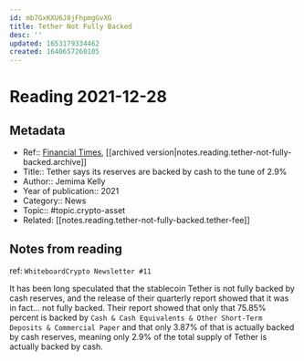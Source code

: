 ```yaml
---
id: mb7GxKXU6J8jFhpmgGvXG
title: Tether Not Fully Backed
desc: ''
updated: 1653179334462
created: 1640657260105
---
```

# Reading 2021-12-28

## Metadata

- Ref:: [Financial Times](https://www.ft.com/content/529eb4e6-796a-4e81-8064-5967bbe3b4d9), [[archived version|notes.reading.tether-not-fully-backed.archive]]
- Title:: Tether says its reserves are backed by cash to the tune of 2.9%
- Author:: Jemima Kelly
- Year of publication:: 2021
- Category:: News
- Topic:: #topic.crypto-asset
- Related: [[notes.reading.tether-not-fully-backed.tether-fee]]

## Notes from reading

ref: `WhiteboardCrypto Newsletter #11`

It has been long speculated that the stablecoin Tether is not fully backed by cash reserves, and the release of their quarterly report showed that it was in fact... not fully backed. Their report showed that only that 75.85% percent is backed by `Cash & Cash Equivalents & Other Short-Term Deposits & Commercial Paper` and that only 3.87% of that is actually backed by cash reserves, meaning only 2.9% of the total supply of Tether is actually backed by cash.

